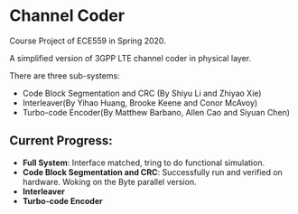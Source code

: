 # Channel Coder
Course Project of ECE559 in Spring 2020. 

A simplified version of 3GPP LTE channel coder in physical layer.

There are three sub-systems: 
- Code Block Segmentation and CRC (By Shiyu Li and Zhiyao Xie)
- Interleaver(By Yihao Huang, Brooke Keene and  Conor McAvoy)
- Turbo-code Encoder(By Matthew Barbano, Allen Cao and Siyuan Chen)


## Current Progress:
- __Full System__: Interface matched, tring to do functional simulation.
- __Code Block Segmentation and CRC__: Successfully run and verified on hardware. Woking on the Byte parallel version.
- __Interleaver__
- __Turbo-code Encoder__
